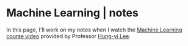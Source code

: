 # Machine Learning | notes

In this page, I'll work on my notes when I watch the [Machine Learning course video](https://www.youtube.com/playlist?list=PLJV_el3uVTsPy9oCRY30oBPNLCo89yu49) provided by Professor [Hung-yi Lee](http://speech.ee.ntu.edu.tw/~tlkagk/index.html).
